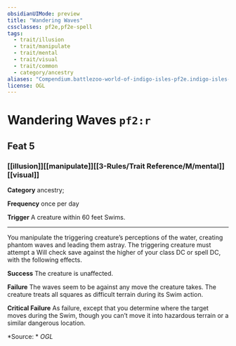 ```yaml
---
obsidianUIMode: preview
title: "Wandering Waves"
cssclasses: pf2e,pf2e-spell
tags:
  - trait/illusion
  - trait/manipulate
  - trait/mental
  - trait/visual
  - trait/common
  - category/ancestry
aliases: "Compendium.battlezoo-world-of-indigo-isles-pf2e.indigo-isles-feats.Item.vmGzemDk0XWJs027"
license: OGL
---
```

# Wandering Waves `pf2:r`
## Feat 5
### [[illusion]][[manipulate]][[3-Rules/Trait Reference/M/mental]][[visual]]

**Category** ancestry; 




**Frequency** once per day

**Trigger** A creature within 60 feet Swims.

* * *

You manipulate the triggering creature’s perceptions of the water, creating phantom waves and leading them astray. The triggering creature must attempt a Will check save against the higher of your class DC or spell DC, with the following effects.

**Success** The creature is unaffected.

**Failure** The waves seem to be against any move the creature takes. The creature treats all squares as difficult terrain during its Swim action.

**Critical Failure** As failure, except that you determine where the target moves during the Swim, though you can’t move it into hazardous terrain or a similar dangerous location.

*Source: *
*OGL*